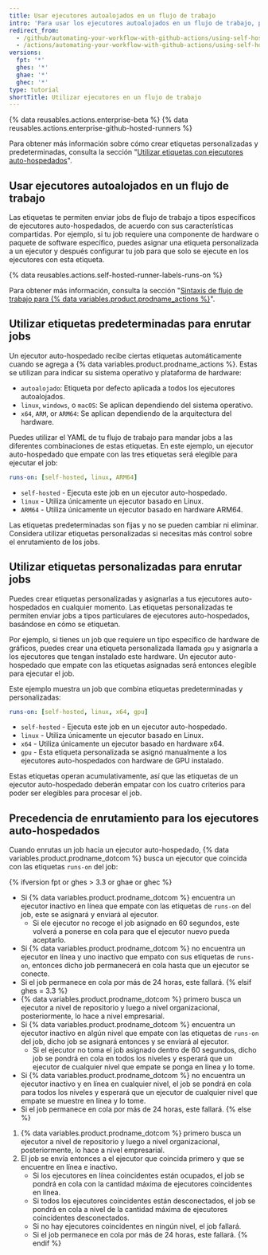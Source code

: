 ```yaml
---
title: Usar ejecutores autoalojados en un flujo de trabajo
intro: 'Para usar los ejecutores autoalojados en un flujo de trabajo, puedes usar etiquetas para especificar el tipo de ejecutores para un trabajo.'
redirect_from:
  - /github/automating-your-workflow-with-github-actions/using-self-hosted-runners-in-a-workflow
  - /actions/automating-your-workflow-with-github-actions/using-self-hosted-runners-in-a-workflow
versions:
  fpt: '*'
  ghes: '*'
  ghae: '*'
  ghec: '*'
type: tutorial
shortTitle: Utilizar ejecutores en un flujo de trabajo
---
```


{% data reusables.actions.enterprise-beta %}
{% data reusables.actions.enterprise-github-hosted-runners %}

Para obtener más información sobre cómo crear etiquetas personalizadas y predeterminadas, consulta la sección "[Utilizar etiquetas con ejecutores auto-hospedados](/actions/hosting-your-own-runners/using-labels-with-self-hosted-runners)".

## Usar ejecutores autoalojados en un flujo de trabajo

Las etiquetas te permiten enviar jobs de flujo de trabajo a tipos específicos de ejecutores auto-hospedados, de acuerdo con sus características compartidas. Por ejemplo, si tu job requiere una componente de hardware o paquete de software específico, puedes asignar una etiqueta personalizada a un ejecutor y después configurar tu job para que solo se ejecute en los ejecutores con esta etiqueta.

{% data reusables.actions.self-hosted-runner-labels-runs-on %}

Para obtener más información, consulta la sección "[Sintaxis de flujo de trabajo para {% data variables.product.prodname_actions %}](/github/automating-your-workflow-with-github-actions/workflow-syntax-for-github-actions#jobsjob_idruns-on)".

## Utilizar etiquetas predeterminadas para enrutar jobs

Un ejecutor auto-hospedado recibe ciertas etiquetas automáticamente cuando se agrega a {% data variables.product.prodname_actions %}. Estas se utilizan para indicar su sistema operativo y plataforma de hardware:

* `autoalojado`: Etiqueta por defecto aplicada a todos los ejecutores autoalojados.
* `linux`, `windows`, o `macOS`: Se aplican dependiendo del sistema operativo.
* `x64`, `ARM`, or `ARM64`: Se aplican dependiendo de la arquitectura del hardware.

Puedes utilizar el YAML de tu flujo de trabajo para mandar jobs a las diferentes combinaciones de estas etiquetas. En este ejemplo, un ejecutor auto-hospedado que empate con las tres etiquetas será elegible para ejecutar el job:

```yaml
runs-on: [self-hosted, linux, ARM64]
```

- `self-hosted` - Ejecuta este job en un ejecutor auto-hospedado.
- `linux` - Utiliza únicamente un ejecutor basado en Linux.
- `ARM64` - Utiliza únicamente un ejecutor basado en hardware ARM64.

Las etiquetas predeterminadas son fijas y no se pueden cambiar ni eliminar. Considera utilizar etiquetas personalizadas si necesitas más control sobre el enrutamiento de los jobs.

## Utilizar etiquetas personalizadas para enrutar jobs

Puedes crear etiquetas personalizadas y asignarlas a tus ejecutores auto-hospedados en cualquier momento. Las etiquetas personalizadas te permiten enviar jobs a tipos particulares de ejecutores auto-hospedados, basándose en cómo se etiquetan.

Por ejemplo, si tienes un job que requiere un tipo específico de hardware de gráficos, puedes crear una etiqueta personalizada llamada `gpu` y asignarla a los ejecutores que tengan instalado este hardware. Un ejecutor auto-hospedado que empate con las etiquetas asignadas será entonces elegible para ejecutar el job.

Este ejemplo muestra un job que combina etiquetas predeterminadas y personalizadas:

```yaml
runs-on: [self-hosted, linux, x64, gpu]
```

- `self-hosted` - Ejecuta este job en un ejecutor auto-hospedado.
- `linux` - Utiliza únicamente un ejecutor basado en Linux.
- `x64` - Utiliza únicamente un ejecutor basado en hardware x64.
- `gpu` - Esta etiqueta personalizada se asignó manualmente a los ejecutores auto-hospedados con hardware de GPU instalado.

Estas etiquetas operan acumulativamente, así que las etiquetas de un ejecutor auto-hospedado deberán empatar con los cuatro criterios para poder ser elegibles para procesar el job.

## Precedencia de enrutamiento para los ejecutores auto-hospedados

Cuando enrutas un job hacia un ejecutor auto-hospedado, {% data variables.product.prodname_dotcom %} busca un ejecutor que coincida con las etiquetas `runs-on` del job:

{% ifversion fpt or ghes > 3.3 or ghae or ghec %}
- Si {% data variables.product.prodname_dotcom %} encuentra un ejecutor inactivo en línea que empate con las etiquetas de `runs-on` del job, este se asignará y enviará al ejecutor.
  - Si ele ejecutor no recoge el job asignado en 60 segundos, este volverá a ponerse en cola para que el ejecutor nuevo pueda aceptarlo.
- Si {% data variables.product.prodname_dotcom %} no encuentra un ejecutor en línea y uno inactivo que empato con sus etiquetas de `runs-on`, entonces dicho job permanecerá en cola hasta que un ejecutor se conecte.
- Si el job permanece en cola por más de 24 horas, este fallará.
{% elsif ghes = 3.3 %}
- {% data variables.product.prodname_dotcom %} primero busca un ejecutor a nivel de repositorio y luego a nivel organizacional, posteriormente, lo hace a nivel empresarial.
- Si {% data variables.product.prodname_dotcom %} encuentra un ejecutor inactivo en algún nivel que empate con las etiquetas de `runs-on` del job, dicho job se asignará entonces y se enviará al ejecutor.
  - Si el ejecutor no toma el job asignado dentro de 60 segundos, dicho job se pondrá en cola en todos los niveles y esperará que un ejecutor de cualquier nivel que empate se ponga en línea y lo tome.
- Si {% data variables.product.prodname_dotcom %} no encuentra un ejecutor inactivo y en línea en cualquier nivel, el job se pondrá en cola para todos los niveles y esperará que un ejecutor de cualquier nivel que empate se muestre en línea y lo tome.
- Si el job permanece en cola por más de 24 horas, este fallará.
{% else %}
1. {% data variables.product.prodname_dotcom %} primero busca un ejecutor a nivel de repositorio y luego a nivel organizacional, posteriormente, lo hace a nivel empresarial.
2. El job se envía entonces a el ejecutor que coincida primero y que se encuentre en línea e inactivo.
   - Si los ejecutores en línea coincidentes están ocupados, el job se pondrá en cola con la cantidad máxima de ejecutores coincidentes en línea.
   - Si todos los ejecutores coincidentes están desconectados, el job se pondrá en cola a nivel de la cantidad máxima de ejecutores coincidentes desconectados.
   - Si no hay ejecutores coincidentes en ningún nivel, el job fallará.
   - Si el job permanece en cola por más de 24 horas, este fallará.
{% endif %}
